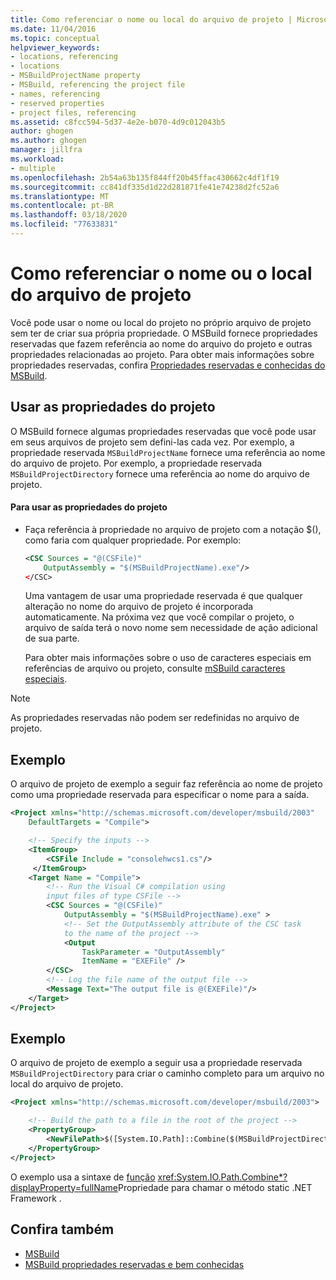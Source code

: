 ```yaml
---
title: Como referenciar o nome ou local do arquivo de projeto | Microsoft Docs
ms.date: 11/04/2016
ms.topic: conceptual
helpviewer_keywords:
- locations, referencing
- locations
- MSBuildProjectName property
- MSBuild, referencing the project file
- names, referencing
- reserved properties
- project files, referencing
ms.assetid: c8fcc594-5d37-4e2e-b070-4d9c012043b5
author: ghogen
ms.author: ghogen
manager: jillfra
ms.workload:
- multiple
ms.openlocfilehash: 2b54a63b135f844ff20b45ffac430662c4df1f19
ms.sourcegitcommit: cc841df335d1d22d281871fe41e74238d2fc52a6
ms.translationtype: MT
ms.contentlocale: pt-BR
ms.lasthandoff: 03/18/2020
ms.locfileid: "77633831"
---
```

# <a name="how-to-reference-the-name-or-location-of-the-project-file"></a>Como referenciar o nome ou o local do arquivo de projeto

Você pode usar o nome ou local do projeto no próprio arquivo de projeto sem ter de criar sua própria propriedade. O MSBuild fornece propriedades reservadas que fazem referência ao nome do arquivo do projeto e outras propriedades relacionadas ao projeto. Para obter mais informações sobre propriedades reservadas, confira [Propriedades reservadas e conhecidas do MSBuild](../msbuild/msbuild-reserved-and-well-known-properties.md).

## <a name="use-the-project-properties"></a>Usar as propriedades do projeto

 O MSBuild fornece algumas propriedades reservadas que você pode usar em seus arquivos de projeto sem defini-las cada vez. Por exemplo, a propriedade reservada `MSBuildProjectName` fornece uma referência ao nome do arquivo de projeto. Por exemplo, a propriedade reservada `MSBuildProjectDirectory` fornece uma referência ao nome do arquivo de projeto.

#### <a name="to-use-the-project-properties"></a>Para usar as propriedades do projeto

- Faça referência à propriedade no arquivo de projeto com a notação $(), como faria com qualquer propriedade. Por exemplo: 

  ```xml
  <CSC Sources = "@(CSFile)"
      OutputAssembly = "$(MSBuildProjectName).exe"/>
  </CSC>
  ```

  Uma vantagem de usar uma propriedade reservada é que qualquer alteração no nome do arquivo de projeto é incorporada automaticamente. Na próxima vez que você compilar o projeto, o arquivo de saída terá o novo nome sem necessidade de ação adicional de sua parte.

  Para obter mais informações sobre o uso de caracteres especiais em referências de arquivo ou projeto, consulte [mSBuild caracteres especiais](../msbuild/msbuild-special-characters.md).

> [!NOTE]
> As propriedades reservadas não podem ser redefinidas no arquivo de projeto.

## <a name="example"></a>Exemplo

 O arquivo de projeto de exemplo a seguir faz referência ao nome de projeto como uma propriedade reservada para especificar o nome para a saída.

```xml
<Project xmlns="http://schemas.microsoft.com/developer/msbuild/2003"
    DefaultTargets = "Compile">

    <!-- Specify the inputs -->
    <ItemGroup>
        <CSFile Include = "consolehwcs1.cs"/>
     </ItemGroup>
    <Target Name = "Compile">
        <!-- Run the Visual C# compilation using
        input files of type CSFile -->
        <CSC Sources = "@(CSFile)"
            OutputAssembly = "$(MSBuildProjectName).exe" >
            <!-- Set the OutputAssembly attribute of the CSC task
            to the name of the project -->
            <Output
                TaskParameter = "OutputAssembly"
                ItemName = "EXEFile" />
        </CSC>
        <!-- Log the file name of the output file -->
        <Message Text="The output file is @(EXEFile)"/>
    </Target>
</Project>
```

## <a name="example"></a>Exemplo

 O arquivo de projeto de exemplo a seguir usa a propriedade reservada `MSBuildProjectDirectory` para criar o caminho completo para um arquivo no local do arquivo de projeto.

```xml
<Project xmlns="http://schemas.microsoft.com/developer/msbuild/2003">

    <!-- Build the path to a file in the root of the project -->
    <PropertyGroup>
        <NewFilePath>$([System.IO.Path]::Combine($(MSBuildProjectDirectory), `BuildInfo.txt`))</NewFilePath>
    </PropertyGroup>
</Project>
```

O exemplo usa a sintaxe de [função](property-functions.md) <xref:System.IO.Path.Combine*?displayProperty=fullName>Propriedade para chamar o método static .NET Framework .

## <a name="see-also"></a>Confira também

- [MSBuild](../msbuild/msbuild.md)
- [MSBuild propriedades reservadas e bem conhecidas](../msbuild/msbuild-reserved-and-well-known-properties.md)
